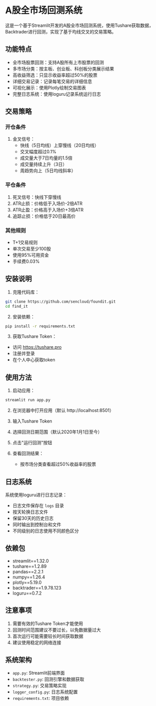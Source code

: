 # A股全市场回测系统

这是一个基于Streamlit开发的A股全市场回测系统，使用Tushare获取数据，Backtrader进行回测，实现了基于均线交叉的交易策略。

## 功能特点

- 全市场股票回测：支持A股所有上市股票的回测
- 多市场分类：按主板、创业板、科创板分类展示结果
- 高收益筛选：只显示收益率超过50%的股票
- 详细交易记录：记录每笔交易的详细信息
- 可视化展示：使用Plotly绘制交易图表
- 完整日志系统：使用loguru记录系统运行日志

## 交易策略

### 开仓条件
1. 金叉信号：
   - 快线（5日均线）上穿慢线（20日均线）
   - 交叉幅度超过0.1%
   - 成交量大于7日均量的1.5倍
   - 成交量持续上升（3日）
   - 周趋势向上（5日均线斜率）

### 平仓条件
1. 死叉信号：快线下穿慢线
2. ATR止损：价格低于入场价-2倍ATR
3. ATR止盈：价格高于入场价+3倍ATR
4. 追踪止损：价格低于20日最高价

### 其他规则
- T+1交易规则
- 单次交易至少100股
- 使用95%可用资金
- 手续费0.03%

## 安装说明

1. 克隆代码库：
```bash
git clone https://github.com/sencloud/foundit.git
cd find_it
```

2. 安装依赖：
```bash
pip install -r requirements.txt
```

3. 获取Tushare Token：
- 访问 https://tushare.pro
- 注册并登录
- 在个人中心获取token

## 使用方法

1. 启动应用：
```bash
streamlit run app.py
```

2. 在浏览器中打开应用（默认 http://localhost:8501）

3. 输入Tushare Token

4. 选择回测日期范围（默认2020年1月1日至今）

5. 点击"运行回测"按钮

6. 查看回测结果：
   - 按市场分类查看超过50%收益率的股票

## 日志系统

系统使用loguru进行日志记录：
- 日志文件保存在 `logs` 目录
- 按天轮换日志文件
- 保留30天的历史日志
- 同时输出到控制台和文件
- 不同级别的日志使用不同颜色区分

## 依赖包

- streamlit==1.32.0
- tushare==1.2.89
- pandas==2.2.1
- numpy==1.26.4
- plotly==5.19.0
- backtrader==1.9.78.123
- loguru==0.7.2

## 注意事项

1. 需要有效的Tushare Token才能使用
2. 回测时间范围建议不要过长，以免数据量过大
3. 首次运行可能需要较长时间获取数据
4. 建议使用稳定的网络连接

## 系统架构

- `app.py`: Streamlit前端界面
- `backtester.py`: 回测引擎和数据获取
- `strategy.py`: 交易策略实现
- `logger_config.py`: 日志系统配置
- `requirements.txt`: 项目依赖
